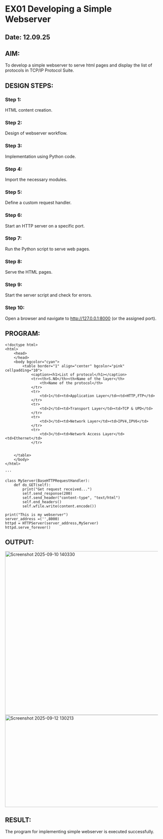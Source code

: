 # EX01 Developing a Simple Webserver
## Date: 12.09.25

## AIM:
To develop a simple webserver to serve html pages and display the list of protocols in TCP/IP Protocol Suite.

## DESIGN STEPS:
### Step 1: 
HTML content creation.

### Step 2:
Design of webserver workflow.

### Step 3:
Implementation using Python code.

### Step 4:
Import the necessary modules.

### Step 5:
Define a custom request handler.

### Step 6:
Start an HTTP server on a specific port.

### Step 7:
Run the Python script to serve web pages.

### Step 8:
Serve the HTML pages.

### Step 9:
Start the server script and check for errors.

### Step 10:
Open a browser and navigate to http://127.0.0.1:8000 (or the assigned port).

## PROGRAM:
```
<!doctype html>
<html>
    <head>
    </head>
    <body bgcolor="cyan">
        <table border="1" align="center" bgcolor="pink" cellpadding="10">
            <caption><h1>List of protocol</h1></caption>
            <tr><th>S.NO</th><th>Name of the layer</th>
                <th>Name of the protocol</th>
            </tr>
            <tr>
                <td>1</td><td>Application Layer</td><td>HTTP,FTP</td>
            </tr>
            <tr>
                <td>2</td><td>Transport Layer</td><td>TCP & UPD</td>
            </tr>
            <tr>
                <td>3</td><td>Network Layer</td><td>IPV4,IPV6</td>
            </tr>
            <tr>
                <td>3</td><td>Network Access Layer</td><td>Ethernet</td>
            </tr>

        
    </table>
    </body>
</html>

'''

class MyServer(BaseHTTPRequestHandler):
    def do_GET(self):
        print("Get request received...")
        self.send_response(200) 
        self.send_header("content-type", "text/html")       
        self.end_headers()
        self.wfile.write(content.encode())

print("This is my webserver") 
server_address =('',8000)
httpd = HTTPServer(server_address,MyServer)
httpd.serve_forever()
```


## OUTPUT:
<img width="1548" height="540" alt="Screenshot 2025-09-10 140330" src="https://github.com/user-attachments/assets/a03e3e1a-7693-42c0-956c-471104fc346d" />
<img width="1459" height="304" alt="Screenshot 2025-09-12 130213" src="https://github.com/user-attachments/assets/3c2877ff-2fe4-4bf1-aac9-1cec183dc90d" />


## RESULT:
The program for implementing simple webserver is executed successfully.
